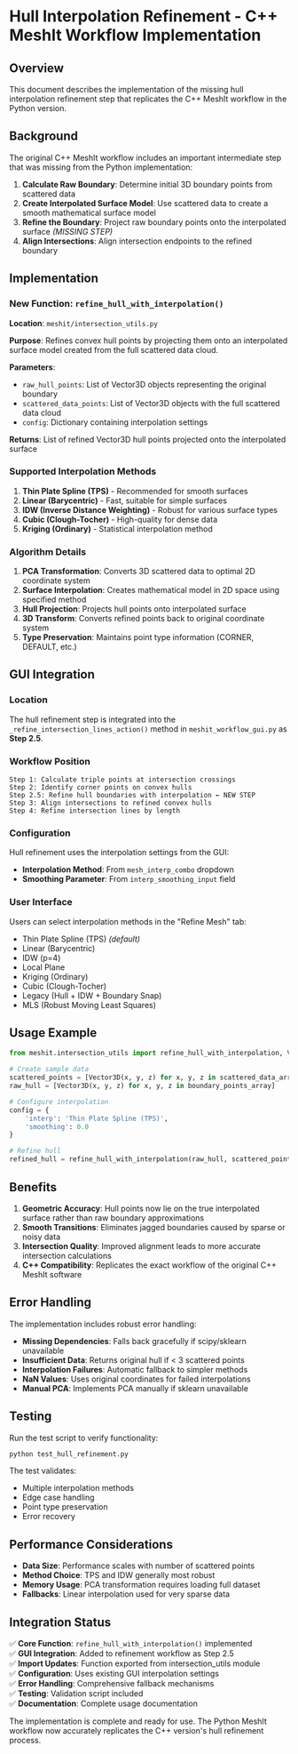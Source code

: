 # Hull Interpolation Refinement - C++ MeshIt Workflow Implementation

## Overview

This document describes the implementation of the missing hull interpolation refinement step that replicates the C++ MeshIt workflow in the Python version.

## Background

The original C++ MeshIt workflow includes an important intermediate step that was missing from the Python implementation:

1. **Calculate Raw Boundary**: Determine initial 3D boundary points from scattered data
2. **Create Interpolated Surface Model**: Use scattered data to create a smooth mathematical surface model  
3. **Refine the Boundary**: Project raw boundary points onto the interpolated surface *(MISSING STEP)*
4. **Align Intersections**: Align intersection endpoints to the refined boundary

## Implementation

### New Function: `refine_hull_with_interpolation()`

**Location**: `meshit/intersection_utils.py`

**Purpose**: Refines convex hull points by projecting them onto an interpolated surface model created from the full scattered data cloud.

**Parameters**:
- `raw_hull_points`: List of Vector3D objects representing the original boundary
- `scattered_data_points`: List of Vector3D objects with the full scattered data cloud  
- `config`: Dictionary containing interpolation settings

**Returns**: List of refined Vector3D hull points projected onto the interpolated surface

### Supported Interpolation Methods

1. **Thin Plate Spline (TPS)** - Recommended for smooth surfaces
2. **Linear (Barycentric)** - Fast, suitable for simple surfaces
3. **IDW (Inverse Distance Weighting)** - Robust for various surface types
4. **Cubic (Clough-Tocher)** - High-quality for dense data
5. **Kriging (Ordinary)** - Statistical interpolation method

### Algorithm Details

1. **PCA Transformation**: Converts 3D scattered data to optimal 2D coordinate system
2. **Surface Interpolation**: Creates mathematical model in 2D space using specified method
3. **Hull Projection**: Projects hull points onto interpolated surface
4. **3D Transform**: Converts refined points back to original coordinate system
5. **Type Preservation**: Maintains point type information (CORNER, DEFAULT, etc.)

## GUI Integration

### Location
The hull refinement step is integrated into the `_refine_intersection_lines_action()` method in `meshit_workflow_gui.py` as **Step 2.5**.

### Workflow Position
```
Step 1: Calculate triple points at intersection crossings
Step 2: Identify corner points on convex hulls  
Step 2.5: Refine hull boundaries with interpolation ← NEW STEP
Step 3: Align intersections to refined convex hulls
Step 4: Refine intersection lines by length
```

### Configuration
Hull refinement uses the interpolation settings from the GUI:
- **Interpolation Method**: From `mesh_interp_combo` dropdown
- **Smoothing Parameter**: From `interp_smoothing_input` field

### User Interface
Users can select interpolation methods in the "Refine Mesh" tab:
- Thin Plate Spline (TPS) *(default)*
- Linear (Barycentric)  
- IDW (p=4)
- Local Plane
- Kriging (Ordinary)
- Cubic (Clough-Tocher)
- Legacy (Hull + IDW + Boundary Snap)
- MLS (Robust Moving Least Squares)

## Usage Example

```python
from meshit.intersection_utils import refine_hull_with_interpolation, Vector3D

# Create sample data
scattered_points = [Vector3D(x, y, z) for x, y, z in scattered_data_array]
raw_hull = [Vector3D(x, y, z) for x, y, z in boundary_points_array]

# Configure interpolation
config = {
    'interp': 'Thin Plate Spline (TPS)',
    'smoothing': 0.0
}

# Refine hull
refined_hull = refine_hull_with_interpolation(raw_hull, scattered_points, config)
```

## Benefits

1. **Geometric Accuracy**: Hull points now lie on the true interpolated surface rather than raw boundary approximations
2. **Smooth Transitions**: Eliminates jagged boundaries caused by sparse or noisy data
3. **Intersection Quality**: Improved alignment leads to more accurate intersection calculations
4. **C++ Compatibility**: Replicates the exact workflow of the original C++ MeshIt software

## Error Handling

The implementation includes robust error handling:
- **Missing Dependencies**: Falls back gracefully if scipy/sklearn unavailable
- **Insufficient Data**: Returns original hull if < 3 scattered points
- **Interpolation Failures**: Automatic fallback to simpler methods
- **NaN Values**: Uses original coordinates for failed interpolations
- **Manual PCA**: Implements PCA manually if sklearn unavailable

## Testing

Run the test script to verify functionality:
```bash
python test_hull_refinement.py
```

The test validates:
- Multiple interpolation methods
- Edge case handling
- Point type preservation
- Error recovery

## Performance Considerations

- **Data Size**: Performance scales with number of scattered points
- **Method Choice**: TPS and IDW generally most robust
- **Memory Usage**: PCA transformation requires loading full dataset
- **Fallbacks**: Linear interpolation used for very sparse data

## Integration Status

✅ **Core Function**: `refine_hull_with_interpolation()` implemented  
✅ **GUI Integration**: Added to refinement workflow as Step 2.5  
✅ **Import Updates**: Function exported from intersection_utils module  
✅ **Configuration**: Uses existing GUI interpolation settings  
✅ **Error Handling**: Comprehensive fallback mechanisms  
✅ **Testing**: Validation script included  
✅ **Documentation**: Complete usage documentation  

The implementation is complete and ready for use. The Python MeshIt workflow now accurately replicates the C++ version's hull refinement process.
